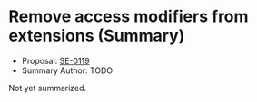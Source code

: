 # Remove access modifiers from extensions (Summary)

* Proposal: [SE-0119](https://github.com/apple/swift-evolution/blob/main/proposals/0119-extensions-access-modifiers.md)
* Summary Author: TODO

Not yet summarized.
